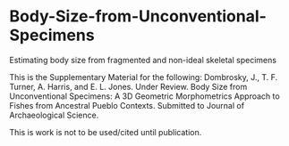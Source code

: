 # Body-Size-from-Unconventional-Specimens
Estimating body size from fragmented and non-ideal skeletal specimens

This is the Supplementary Material for the following:
Dombrosky, J., T. F. Turner, A. Harris, and E. L. Jones. Under Review. Body Size from Unconventional Specimens: A 3D Geometric Morphometrics Approach to Fishes from Ancestral Pueblo Contexts. Submitted to Journal of Archaeological Science. 

This is work is not to be used/cited until publication. 
